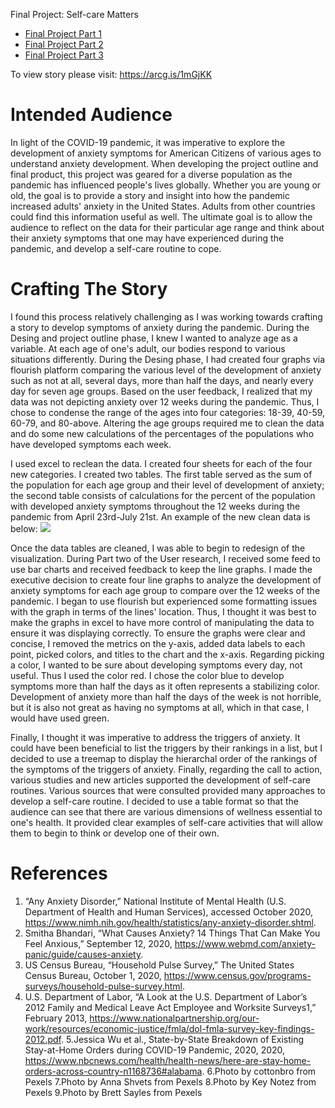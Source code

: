 Final Project: Self-care Matters
* [Final Project Part 1](/final_project_AlieyyahLewis.md)
* [Final Project Part 2](/Final_Project_Part2.md)
* [Final Project Part 3](/final_project_part3.md)

To view story please visit: https://arcg.is/1mGjKK

# Intended Audience
In light of the COVID-19 pandemic, it was imperative to explore the development of anxiety symptoms for American Citizens of various ages to understand anxiety development. When developing the project outline and final product, this project was geared for a diverse population as the pandemic has influenced people's lives globally. Whether you are young or old, the goal is to provide a story and insight into how the pandemic increased adults' anxiety in the United States. Adults from other countries could find this information useful as well. The ultimate goal is to allow the audience to reflect on the data for their particular age range and think about their anxiety symptoms that one may have experienced during the pandemic, and develop a self-care routine to cope. 

# Crafting The Story
I found this process relatively challenging as I was working towards crafting a story to develop symptoms of anxiety during the pandemic. During the Desing and project outline phase, I knew I wanted to analyze age as a variable. At each age of one's adult, our bodies respond to various situations differently.  During the Desing phase, I had created four graphs via flourish platform comparing the various level of the development of anxiety such as not at all, several days, more than half the days, and nearly every day for seven age groups. Based on the user feedback, I realized that my data was not depicting anxiety over 12 weeks during the pandemic. Thus, I chose to condense the range of the ages into four categories: 18-39, 40-59, 60-79, and 80-above. Altering the age groups required me to clean the data and do some new calculations of the percentages of the populations who have developed symptoms each week. 

I used excel to reclean the data. I created four sheets for each of the four new categories. I created two tables. The first table served as the sum of the population for each age group and their level of development of anxiety; the second table consists of calculations for the percent of the population with developed anxiety symptoms throughout the 12 weeks during the pandemic from April 23rd-July 21st. An example of the new clean data is below: 
![](pexel.JPG)

Once the data tables are cleaned, I was able to begin to redesign of the visualization. During Part two of the User research, I received some feed to use bar charts and received feedback to keep the line graphs. I made the executive decision to create four line graphs to analyze the development of anxiety symptoms for each age group to compare over the 12 weeks of the pandemic. I began to use flourish but experienced some formatting issues with the graph in terms of the lines' location. Thus, I thought it was best to make the graphs in excel to have more control of manipulating the data to ensure it was displaying correctly. To ensure the graphs were clear and concise, I removed the metrics on the y-axis, added data labels to each point, picked colors, and titles to the chart and the x-axis.
Regarding picking a color, I wanted to be sure about developing symptoms every day, not useful. Thus I used the color red. I chose the color blue to develop symptoms more than half the days as it often represents a stabilizing color. Development of anxiety more than half the days of the week is not horrible, but it is also not great as having no symptoms at all, which in that case, I would have used green. 

Finally, I thought it was imperative to address the triggers of anxiety. It could have been beneficial to list the triggers by their rankings in a list, but I decided to use a treemap to display the hierarchal order of the rankings of the symptoms of the triggers of anxiety. Finally, regarding the call to action, various studies and new articles supported the development of self-care routines. Various sources that were consulted provided many approaches to develop a self-care routine. I decided to use a table format so that the audience can see that there are various dimensions of wellness essential to one's health. It provided clear examples of self-care activities that will allow them to begin to think or develop one of their own.

# References
1. “Any Anxiety Disorder,” National Institute of Mental Health (U.S. Department of Health and Human Services), accessed October 2020, https://www.nimh.nih.gov/health/statistics/any-anxiety-disorder.shtml.
2. Smitha Bhandari, “What Causes Anxiety? 14 Things That Can Make You Feel Anxious,” September 12, 2020, https://www.webmd.com/anxiety-panic/guide/causes-anxiety.
3. US Census Bureau, “Household Pulse Survey,” The United States Census Bureau, October 1, 2020, https://www.census.gov/programs-surveys/household-pulse-survey.html.
4. U.S. Department of Labor, “A Look at the U.S. Department of Labor’s 2012 Family and Medical Leave Act Employee and Worksite Surveys1,” February 2013, https://www.nationalpartnership.org/our-work/resources/economic-justice/fmla/dol-fmla-survey-key-findings-2012.pdf.
5.Jessica Wu et al., State-by-State Breakdown of Existing Stay-at-Home Orders during COVID-19 Pandemic, 2020, 2020, https://www.nbcnews.com/health/health-news/here-are-stay-home-orders-across-country-n1168736#alabama.
6.Photo by cottonbro from Pexels
7.Photo by Anna Shvets from Pexels
8.Photo by Key Notez from Pexels
9.Photo by Brett Sayles from Pexels




